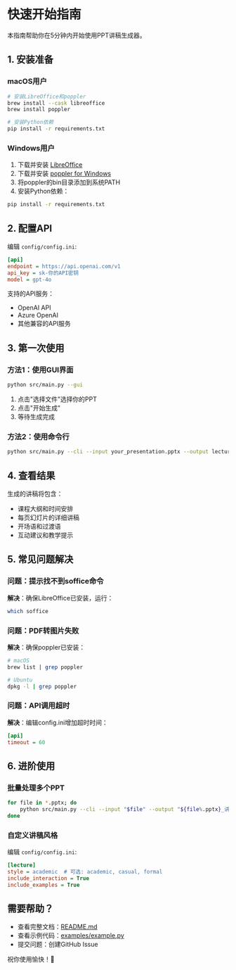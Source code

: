 # 快速开始指南

本指南帮助你在5分钟内开始使用PPT讲稿生成器。

## 1. 安装准备

### macOS用户
```bash
# 安装LibreOffice和poppler
brew install --cask libreoffice
brew install poppler

# 安装Python依赖
pip install -r requirements.txt
```

### Windows用户
1. 下载并安装 [LibreOffice](https://www.libreoffice.org/download/download/)
2. 下载并安装 [poppler for Windows](http://blog.alivate.com.au/poppler-windows/)
3. 将poppler的bin目录添加到系统PATH
4. 安装Python依赖：
```bash
pip install -r requirements.txt
```

## 2. 配置API

编辑 `config/config.ini`:
```ini
[api]
endpoint = https://api.openai.com/v1
api_key = sk-你的API密钥
model = gpt-4o
```

支持的API服务：
- OpenAI API
- Azure OpenAI
- 其他兼容的API服务

## 3. 第一次使用

### 方法1：使用GUI界面
```bash
python src/main.py --gui
```
1. 点击"选择文件"选择你的PPT
2. 点击"开始生成"
3. 等待生成完成

### 方法2：使用命令行
```bash
python src/main.py --cli --input your_presentation.pptx --output lecture.md
```

## 4. 查看结果

生成的讲稿将包含：
- 课程大纲和时间安排
- 每页幻灯片的详细讲稿
- 开场语和过渡语
- 互动建议和教学提示

## 5. 常见问题解决

### 问题：提示找不到soffice命令
**解决**：确保LibreOffice已安装，运行：
```bash
which soffice
```

### 问题：PDF转图片失败
**解决**：确保poppler已安装：
```bash
# macOS
brew list | grep poppler

# Ubuntu
dpkg -l | grep poppler
```

### 问题：API调用超时
**解决**：编辑config.ini增加超时时间：
```ini
[api]
timeout = 60
```

## 6. 进阶使用

### 批量处理多个PPT
```bash
for file in *.pptx; do
    python src/main.py --cli --input "$file" --output "${file%.pptx}_讲稿.md"
done
```

### 自定义讲稿风格
编辑 `config/config.ini`:
```ini
[lecture]
style = academic  # 可选: academic, casual, formal
include_interaction = True
include_examples = True
```

## 需要帮助？

- 查看完整文档：[README.md](README.md)
- 查看示例代码：[examples/example.py](examples/example.py)
- 提交问题：创建GitHub Issue

祝你使用愉快！🎉